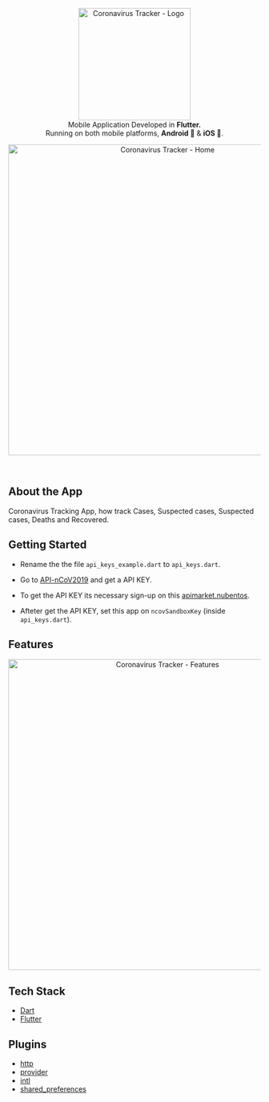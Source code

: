 <!-- header section -->
<p align="center">
  <img  alt="Coronavirus Tracker - Logo" src="https://i.imgur.com/hxqSM3z.png" height="224" /><br/>
  <span>Mobile Application Developed in <b>Flutter.</b></span><br/>
  <span>Running on both mobile platforms, <b>Android 🤖</b> & <b>iOS 🍎</b>. </span><br/>
</p>
<!-- header section END -->
  
<!-- show case/gif section -->
<p align="center">
    <img alt="Coronavirus Tracker - Home" height="620" src="https://i.imgur.com/kniEUG5.gif" />
  </a>
</p>
<!-- show case/gif section END-->

<br/>

<!-- about app -->

## About the App

Coronavirus Tracking App, how track Cases, Suspected cases, Suspected cases, Deaths and Recovered.

## Getting Started

- Rename the the file `api_keys_example.dart` to `api_keys.dart`.

- Go to [API-nCoV2019](https://apimarket.nubentos.com/store/apis/info?name=API-nCoV2019&version=1.0.0&tenant=nubentos.com) and get a API KEY.

- To get the API KEY its necessary sign-up on this [apimarket.nubentos](https://apimarket.nubentos.com/store/site/pages/sign-up.jag?tenant=nubentos.com).

- Afteter get the API KEY, set this app on `ncovSandboxKey` (inside `api_keys.dart`).

## Features

<p align="center">
    <img alt="Coronavirus Tracker - Features" height="620" src="https://i.imgur.com/WgefeFJ.png" />
  </a>
</p>

## Tech Stack

- [Dart](https://dart.dev/)
- [Flutter](https://flutter.dev/)

## Plugins

- [http](https://pub.dev/packages/http)
- [provider](https://pub.dev/packages/provider)
- [intl](https://pub.dev/packages/intl)
- [shared_preferences](https://pub.dev/packages/shared_preferences)

<!-- about app END-->
